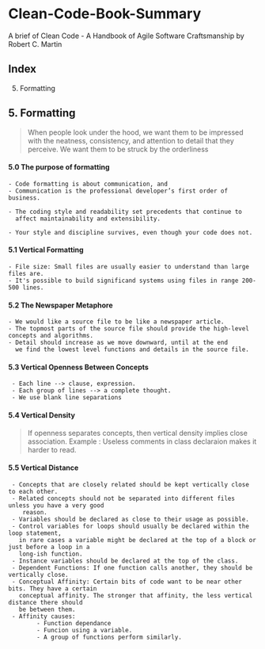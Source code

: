 # Clean-Code-Book-Summary
A brief of Clean Code - A Handbook of Agile Software Craftsmanship by Robert C. Martin

## Index 
5. Formatting 

## 5. Formatting 
>When people look under the hood, we want them to be impressed with the neatness, consistency,
and attention to detail that they perceive. We want them to be struck by the
orderliness

#### 5.0 The purpose of formatting 
    - Code formatting is about communication, and
    - Communication is the professional developer’s first order of business.

    - The coding style and readability set precedents that continue to
      affect maintainability and extensibility.

    - Your style and discipline survives, even though your code does not.

#### 5.1 Vertical Formatting 
    - File size: Small files are usually easier to understand than large files are.
    - It's possible to build significand systems using files in range 200-500 lines.
    
#### 5.2 The Newspaper Metaphore
    - We would like a source file to be like a newspaper article.
    - The topmost parts of the source file should provide the high-level concepts and algorithms.
    - Detail should increase as we move downward, until at the end
      we find the lowest level functions and details in the source file.
    
#### 5.3 Vertical Openness Between Concepts
     - Each line --> clause, expression.
     - Each group of lines --> a complete thought.
     - We use blank line separations 

#### 5.4 Vertical Density
> If openness separates concepts, then vertical density implies close association.
Example : Useless comments in class declaraion makes it harder to read.

#### 5.5 Vertical Distance 
     - Concepts that are closely related should be kept vertically close to each other.
     - Related concepts should not be separated into different files unless you have a very good
        reason.
     - Variables should be declared as close to their usage as possible.
     - Control variables for loops should usually be declared within the loop statement, 
       in rare cases a variable might be declared at the top of a block or just before a loop in a
       long-ish function.
     - Instance variables should be declared at the top of the class.
     - Dependent Functions: If one function calls another, they should be vertically close.
     - Conceptual Affinity: Certain bits of code want to be near other bits. They have a certain
       conceptual affinity. The stronger that affinity, the less vertical distance there should 
       be between them.
     - Affinity causes:
            - Function dependance 
            - Funcion using a variable.
            - A group of functions perform similarly.

 

